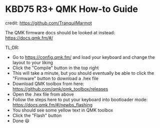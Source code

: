 # KBD75 R3+ QMK How-to Guide

credit: https://github.com/TranquilMarmot

The QMK firmware docs should be looked at instead: https://docs.qmk.fm/#/

TL;DR:

- Go to https://config.qmk.fm/ and load your keyboard and change the layout to your liking
- Click the "Compile" button in the top right
- This will take a minute, but you should eventually be able to click the "Firmware" button to download a .hex file
- Download QMK toolbox from here: https://github.com/qmk/qmk_toolbox/releases
- Open the .hex file from above
- Follow the steps here to put your keyboard into bootloader mode: https://docs.qmk.fm/#/newbs_flashing
- You should see some yellow text in QMK toolbox
- Click the "Flash" button
- Done 😃
